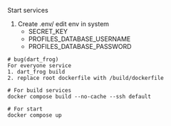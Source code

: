 Start services
1. Create .env/ edit env in system 
    -   SECRET_KEY
    -   PROFILES_DATABASE_USERNAME
    -   PROFILES_DATABASE_PASSWORD

```
# bug(dart_frog)
For everyone service
1. dart_frog build
2. replace root dockerfile with /build/dockerfile

# For build services
docker compose build --no-cache --ssh default  

# For start 
docker compose up
```
